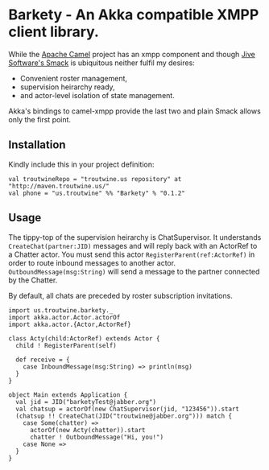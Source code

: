 Barkety - An Akka compatible XMPP client library.
=================================================

While the [Apache Camel](http://camel.apache.org) project has an xmpp
component and though [Jive Software's
Smack](http://www.igniterealtime.org/projects/smack/) is ubiquitous neither
fulfil my desires:

  * Convenient roster management,
  * supervision heirarchy ready,
  * and actor-level isolation of state management.

Akka's bindings to camel-xmpp provide the last two and plain Smack allows only
the first point.

Installation
------------

Kindly include this in your project definition:

```
val troutwineRepo = "troutwine.us repository" at "http://maven.troutwine.us/"
val phone = "us.troutwine" %% "Barkety" % "0.1.2"
```

Usage
-----

The tippy-top of the supervision heirarchy is ChatSupervisor. It understands
`CreateChat(partner:JID)` messages and will reply back with an ActorRef to a
Chatter actor. You must send this actor `RegisterParent(ref:ActorRef)` in
order to route inbound messages to another
actor. `OutboundMessage(msg:String)` will send a message to the partner
connected by the Chatter.

By default, all chats are preceded by roster subscription invitations.

```
import us.troutwine.barkety._
import akka.actor.Actor.actorOf
import akka.actor.{Actor,ActorRef}

class Acty(child:ActorRef) extends Actor {
  child ! RegisterParent(self)

  def receive = {
    case InboundMessage(msg:String) => println(msg)
  }
}

object Main extends Application {
  val jid = JID("barketyTest@jabber.org")
  val chatsup = actorOf(new ChatSupervisor(jid, "123456")).start
  (chatsup !! CreateChat(JID("troutwine@jabber.org"))) match {
    case Some(chatter) =>
      actorOf(new Acty(chatter)).start
      chatter ! OutboundMessage("Hi, you!")
    case None =>
  }
}
```
